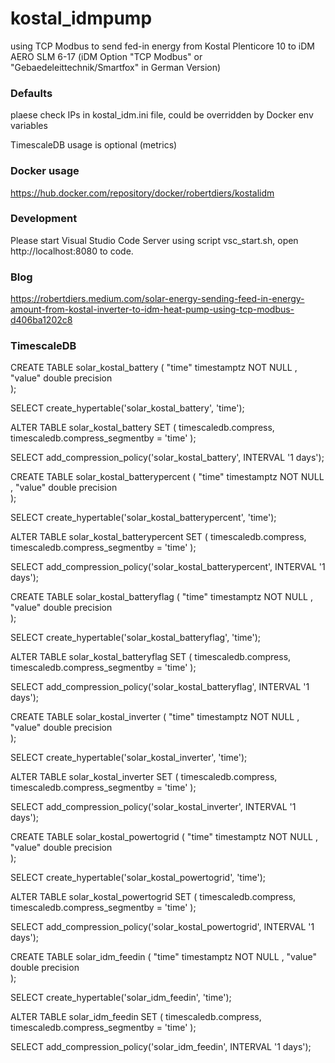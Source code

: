# kostal_idmpump
using TCP Modbus to send fed-in energy from Kostal Plenticore 10 to iDM AERO SLM 6-17
(iDM Option "TCP Modbus" or "Gebaedeleittechnik/Smartfox" in German Version)

### Defaults
plaese check IPs in kostal_idm.ini file, could be overridden by Docker env variables

TimescaleDB usage is optional (metrics)

### Docker usage
https://hub.docker.com/repository/docker/robertdiers/kostalidm

### Development
Please start Visual Studio Code Server using script vsc_start.sh, open http://localhost:8080 to code.

### Blog
https://robertdiers.medium.com/solar-energy-sending-feed-in-energy-amount-from-kostal-inverter-to-idm-heat-pump-using-tcp-modbus-d406ba1202c8

### TimescaleDB
CREATE  TABLE solar_kostal_battery ( 
	"time"               timestamptz  NOT NULL  ,
	"value"              double precision    
 );

SELECT create_hypertable('solar_kostal_battery', 'time');

ALTER TABLE solar_kostal_battery SET (
 timescaledb.compress,
 timescaledb.compress_segmentby = 'time'
);

SELECT add_compression_policy('solar_kostal_battery', INTERVAL '1 days');

CREATE  TABLE solar_kostal_batterypercent ( 
	"time"               timestamptz  NOT NULL  ,
	"value"              double precision    
 );

SELECT create_hypertable('solar_kostal_batterypercent', 'time');

ALTER TABLE solar_kostal_batterypercent SET (
 timescaledb.compress,
 timescaledb.compress_segmentby = 'time'
);

SELECT add_compression_policy('solar_kostal_batterypercent', INTERVAL '1 days');

CREATE  TABLE solar_kostal_batteryflag ( 
	"time"               timestamptz  NOT NULL  ,
	"value"              double precision    
 );

SELECT create_hypertable('solar_kostal_batteryflag', 'time');

ALTER TABLE solar_kostal_batteryflag SET (
 timescaledb.compress,
 timescaledb.compress_segmentby = 'time'
);

SELECT add_compression_policy('solar_kostal_batteryflag', INTERVAL '1 days');

CREATE  TABLE solar_kostal_inverter ( 
	"time"               timestamptz  NOT NULL  ,
	"value"              double precision    
 );

SELECT create_hypertable('solar_kostal_inverter', 'time');

ALTER TABLE solar_kostal_inverter SET (
 timescaledb.compress,
 timescaledb.compress_segmentby = 'time'
);

SELECT add_compression_policy('solar_kostal_inverter', INTERVAL '1 days');

CREATE  TABLE solar_kostal_powertogrid ( 
	"time"               timestamptz  NOT NULL  ,
	"value"              double precision    
 );

SELECT create_hypertable('solar_kostal_powertogrid', 'time');

ALTER TABLE solar_kostal_powertogrid SET (
 timescaledb.compress,
 timescaledb.compress_segmentby = 'time'
);

SELECT add_compression_policy('solar_kostal_powertogrid', INTERVAL '1 days');

CREATE  TABLE solar_idm_feedin ( 
	"time"               timestamptz  NOT NULL  ,
	"value"              double precision    
 );
 
SELECT create_hypertable('solar_idm_feedin', 'time');

ALTER TABLE solar_idm_feedin SET (
 timescaledb.compress,
 timescaledb.compress_segmentby = 'time'
);

SELECT add_compression_policy('solar_idm_feedin', INTERVAL '1 days');
